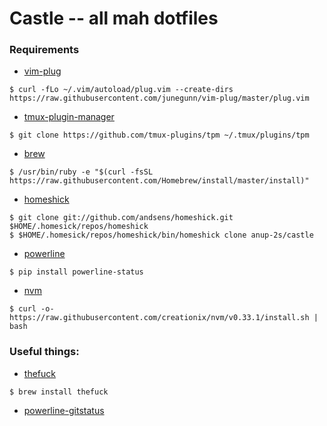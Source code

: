 # Castle -- all mah dotfiles
### Requirements
- [vim-plug](https://github.com/junegunn/vim-plug)
```
$ curl -fLo ~/.vim/autoload/plug.vim --create-dirs https://raw.githubusercontent.com/junegunn/vim-plug/master/plug.vim
```
- [tmux-plugin-manager](https://github.com/tmux-plugins/tpm)
```
$ git clone https://github.com/tmux-plugins/tpm ~/.tmux/plugins/tpm
```
- [brew](http://brew.sh)
```
$ /usr/bin/ruby -e "$(curl -fsSL https://raw.githubusercontent.com/Homebrew/install/master/install)"
```
- [homeshick](https://github.com/andsens/homeshick/wiki/Installation)
```
$ git clone git://github.com/andsens/homeshick.git $HOME/.homesick/repos/homeshick
$ $HOME/.homesick/repos/homeshick/bin/homeshick clone anup-2s/castle
```
- [powerline](https://github.com/powerline/powerline)
```
$ pip install powerline-status
```
- [nvm](https://github.com/creationix/nvm#installation)
```
$ curl -o- https://raw.githubusercontent.com/creationix/nvm/v0.33.1/install.sh | bash
```


### Useful things:
- [thefuck](https://github.com/nvbn/thefuck)
```
$ brew install thefuck
```
- [powerline-gitstatus](https://github.com/jaspernbrouwer/powerline-gitstatus)
